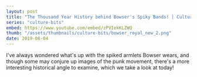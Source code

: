 ```yaml
---
layout: post
title: "The Thousand Year History behind Bowser's Spiky Bands! | Culture Bits"
series: "culture-bits"
embed: https://www.youtube.com/embed/zPVIekKLZWQ
thumb: "/assets/thumbnails/culture-bits/bowser_royal_new_2.png"
date: 2019-06-04
---
```

I've always wondered what's up with the spiked armlets Bowser wears, and though some may conjure up images of the punk movement, there's a more interesting historical angle to examine, which we take a look at today!
